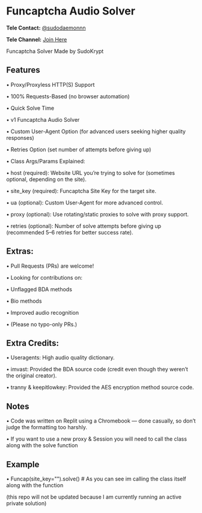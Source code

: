 # Funcaptcha Audio Solver

**Tele Contact:** [@sudodaemonnn](https://t.me/sudodaemonnn)

**Tele Channel:** [Join Here](https://t.me/+qP9G-_ii_XA1MGIx)

Funcaptcha Solver Made by SudoKrypt

## Features

 • Proxy/Proxyless HTTP(S) Support

 • 100% Requests-Based (no browser automation)

 • Quick Solve Time

 • v1 Funcaptcha Audio Solver
	
 • Custom User-Agent Option (for advanced users seeking higher quality responses)

 • Retries Option (set number of attempts before giving up)
	
 • Class Args/Params Explained:
	
 • host (required): Website URL you’re trying to solve for (sometimes optional, depending on the site).
	
 • site_key (required): Funcaptcha Site Key for the target site.
	
 • ua (optional): Custom User-Agent for more advanced control.
	
 • proxy (optional): Use rotating/static proxies to solve with proxy support.

 • retries (optional): Number of solve attempts before giving up (recommended 5–6 retries for better success rate).
	
## Extras:
	
 •	Pull Requests (PRs) are welcome!

 • Looking for contributions on:

 • Unflagged BDA methods

 • Bio methods
	
 • Improved audio recognition
	
 •	(Please no typo-only PRs.)

## Extra Credits: 

 • Useragents: High audio quality dictionary.
	
 •	imvast: Provided the BDA source code (credit even though they weren’t the original creator).
	
 •	tranny & keepitlowkey: Provided the AES encryption method source code.

## Notes 

 • Code was written on Replit using a Chromebook — done casually, so don’t judge the formatting too harshly.

 • If you want to use a new proxy & Session you will need to call the class along with the solve function 

## Example

 • Funcap(site_key="").solve() # As you can see im calling the class itself along with the function

(this repo will not be updated because I am currently running an active private solution)
